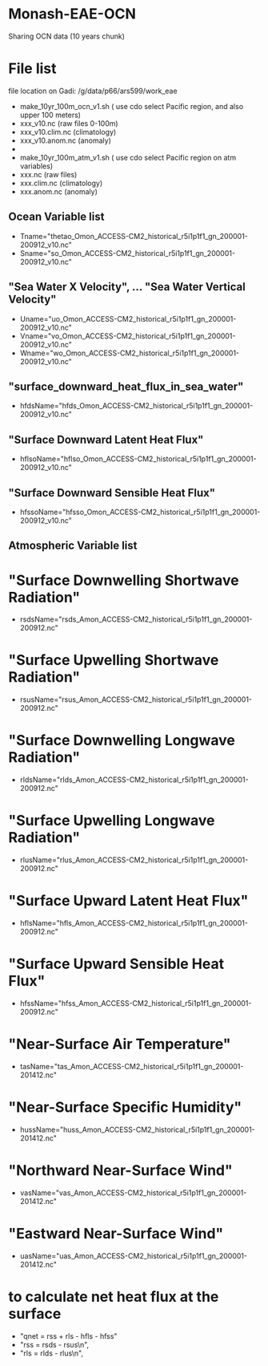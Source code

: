 # Monash-EAE-OCN
Sharing OCN data (10 years chunk)

# File list
file location on Gadi:
/g/data/p66/ars599/work_eae

* make_10yr_100m_ocn_v1.sh ( use cdo select Pacific region, and also upper 100 meters)
* xxx_v10.nc (raw files 0-100m)
* xxx_v10.clim.nc (climatology)
* xxx_v10.anom.nc (anomaly)
*
* make_10yr_100m_atm_v1.sh ( use cdo select Pacific region on atm variables)
* xxx.nc (raw files)
* xxx.clim.nc (climatology)
* xxx.anom.nc (anomaly)


## Ocean Variable list
* Tname="thetao_Omon_ACCESS-CM2_historical_r5i1p1f1_gn_200001-200912_v10.nc"
* Sname="so_Omon_ACCESS-CM2_historical_r5i1p1f1_gn_200001-200912_v10.nc"

## "Sea Water X Velocity", ... "Sea Water Vertical Velocity"
* Uname="uo_Omon_ACCESS-CM2_historical_r5i1p1f1_gn_200001-200912_v10.nc"
* Vname="vo_Omon_ACCESS-CM2_historical_r5i1p1f1_gn_200001-200912_v10.nc"
* Wname="wo_Omon_ACCESS-CM2_historical_r5i1p1f1_gn_200001-200912_v10.nc"

## "surface_downward_heat_flux_in_sea_water"
* hfdsName="hfds_Omon_ACCESS-CM2_historical_r5i1p1f1_gn_200001-200912_v10.nc"
## "Surface Downward Latent Heat Flux"
* hflsoName="hflso_Omon_ACCESS-CM2_historical_r5i1p1f1_gn_200001-200912_v10.nc"
## "Surface Downward Sensible Heat Flux"
* hfssoName="hfsso_Omon_ACCESS-CM2_historical_r5i1p1f1_gn_200001-200912_v10.nc"

## Atmospheric Variable list
# "Surface Downwelling Shortwave Radiation"
* rsdsName="rsds_Amon_ACCESS-CM2_historical_r5i1p1f1_gn_200001-200912.nc"
# "Surface Upwelling Shortwave Radiation"
* rsusName="rsus_Amon_ACCESS-CM2_historical_r5i1p1f1_gn_200001-200912.nc"
# "Surface Downwelling Longwave Radiation"
* rldsName="rlds_Amon_ACCESS-CM2_historical_r5i1p1f1_gn_200001-200912.nc"
# "Surface Upwelling Longwave Radiation"
* rlusName="rlus_Amon_ACCESS-CM2_historical_r5i1p1f1_gn_200001-200912.nc"
# "Surface Upward Latent Heat Flux"
* hflsName="hfls_Amon_ACCESS-CM2_historical_r5i1p1f1_gn_200001-200912.nc"
# "Surface Upward Sensible Heat Flux"
* hfssName="hfss_Amon_ACCESS-CM2_historical_r5i1p1f1_gn_200001-200912.nc"
# "Near-Surface Air Temperature"
* tasName="tas_Amon_ACCESS-CM2_historical_r5i1p1f1_gn_200001-201412.nc"
# "Near-Surface Specific Humidity"
* hussName="huss_Amon_ACCESS-CM2_historical_r5i1p1f1_gn_200001-201412.nc"
# "Northward Near-Surface Wind"
* vasName="vas_Amon_ACCESS-CM2_historical_r5i1p1f1_gn_200001-201412.nc"
# "Eastward Near-Surface Wind"
* uasName="uas_Amon_ACCESS-CM2_historical_r5i1p1f1_gn_200001-201412.nc"


# to calculate net heat flux at the surface
*   "qnet = rss + rls - hfls - hfss"
*   "rss = rsds - rsus\n",
*   "rls = rlds - rlus\n",



